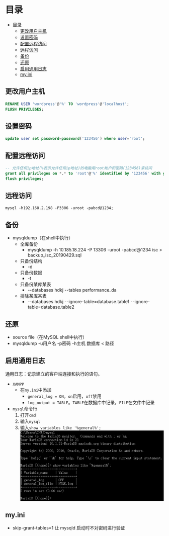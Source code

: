 # 目录
- [目录](#目录)
	- [更改用户主机](#更改用户主机)
	- [设置密码](#设置密码)
	- [配置远程访问](#配置远程访问)
	- [远程访问](#远程访问)
	- [备份](#备份)
	- [还原](#还原)
	- [启用通用日志](#启用通用日志)
	- [my.ini](#myini)

## 更改用户主机

``` sql
RENAME USER 'wordpress'@'%' TO 'wordpress'@'localhost';
FLUSH PRIVILEGES;
```

## 设置密码

``` sql
update user set password=password('123456') where user='root';
```

## 配置远程访问

``` sql
-- 允许任何ip地址(%表示允许任何ip地址)的电脑用root帐户和密码(123456)来访问
grant all privileges on *.* to 'root'@'%' identified by '123456' with grant option;
flush privileges;
```

## 远程访问

``` shell
mysql -h192.168.2.198 -P3306 -uroot -pabcd@1234;
```

## 备份

- mysqldump（在shell中执行）
	- 全库备份
		- mysqldump -h 10.185.18.224 -P 13306 -uroot -pabcd@1234 isc > backup_isc_20190429.sql
	- 只备份结构
		- -d
	- 只备份数据
		- -t
	- 只备份某库某表
		- --databases hdkj --tables performance_da
	- 排除某库某表
		- --databases hdkj --ignore-table=database.table1 --ignore-table=database.table2

## 还原

- source file（在MySQL shell中执行）
- mysqldump -u用户名 -p密码 -h主机 数据库 < 路径

## 启用通用日志

通用日志：记录建立的客户端连接和执行的语句。

- `XAMPP`
    - 在`my.ini`中添加
        - `general_log = ON`。`on`启用，`off`禁用
        - `log_output = TABLE`。`TABLE`在数据库中记录，`FILE`在文件中记录
- `mysql`命令行
    1. 打开`cmd`
    2. 输入`mysql`
    3. 输入`show variables like '%general%';`![图1](/resource/image/2017-10-19_153239.png)

## my.ini

- skip-grant-tables=1   让 mysqld 启动时不对密码进行验证